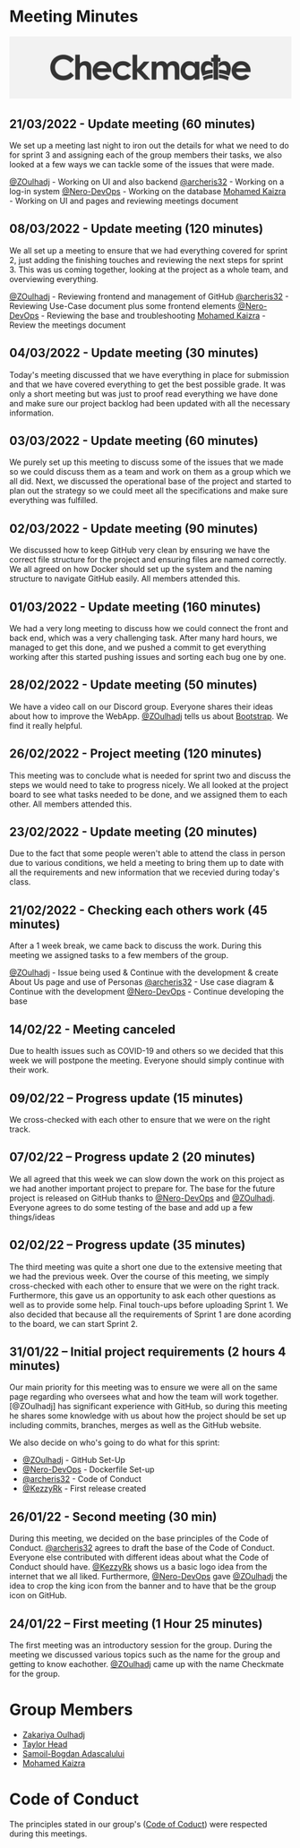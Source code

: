 # Meeting Minutes

![](/.git_assets/logo.png "Logo")

## 21/03/2022 - Update meeting (60 minutes)
We set up a meeting last night to iron out the details for what we need to do for sprint 3 and assigning each of the group members their tasks, we also looked at a few ways we can tackle some of the issues that were made.

[@ZOulhadj](https://github.com/ZOulhadj) - Working on UI and also backend
[@archeris32](https://github.com/archeris32) - Working on a log-in system
[@Nero-DevOps](https://github.com/Nero-DevOps) - Working on the database
[Mohamed Kaizra](https://github.com/KezzyRk) - Working on UI and pages and reviewing meetings document

## 08/03/2022 - Update meeting (120 minutes)
We all set up a meeting to ensure that we had everything covered for sprint 2, just adding the finishing touches and reviewing the next steps for sprint 3. This was us coming together, looking at the project as a whole team, and overviewing everything.

[@ZOulhadj](https://github.com/ZOulhadj) - Reviewing frontend and management of GitHub
[@archeris32](https://github.com/archeris32) - Reviewing Use-Case document plus some frontend elements 
[@Nero-DevOps](https://github.com/Nero-DevOps) - Reviewing the base and troubleshooting
[Mohamed Kaizra](https://github.com/KezzyRk) - Review the meetings document

## 04/03/2022 - Update meeting (30 minutes)
Today's meeting discussed that we have everything in place for submission and that we have covered everything to get the best possible grade. It was only a short meeting but was just to proof read everything we have done and make sure our project backlog had been updated with all the necessary information.


## 03/03/2022 - Update meeting (60 minutes)
We purely set up this meeting to discuss some of the issues that we made so we could discuss them as a team and work on them as a group which we all did. Next, we discussed the operational base of the project and started to plan out the strategy so we could meet all the specifications and make sure everything was fulfilled. 


## 02/03/2022 - Update meeting (90 minutes)
We discussed how to keep GitHub very clean by ensuring we have the correct file structure for the project and ensuring files are named correctly. We all agreed on how Docker should set up the system and the naming structure to navigate GitHub easily. All members attended this.

## 01/03/2022 - Update meeting (160 minutes)
We had a very long meeting to discuss how we could connect the front and back end, which was a very challenging task. After many hard hours, we managed to get this done, and we pushed a commit to get everything working after this started pushing issues and sorting each bug one by one.


## 28/02/2022 - Update meeting (50 minutes)
We have a video call on our Discord group. Everyone shares their ideas about how to improve the WebApp. 
[@ZOulhadj](https://github.com/ZOulhadj) tells us about [Bootstrap](https://getbootstrap.com/). We find it really helpful.


## 26/02/2022 - Project meeting (120 minutes)
This meeting was to conclude what is needed for sprint two and discuss the steps we would need to take to progress nicely. We all looked at the project board to see what tasks needed to be done, and we assigned them to each other. All members attended this.

## 23/02/2022 - Update meeting (20 minutes)
Due to the fact that some people weren't able to attend the class in person due to various conditions, we held a meeting to bring them up to date with all the requirements
and new information that we recevied during today's class.

## 21/02/2022 - Checking each others work (45 minutes)
After a 1 week break, we came back to discuss the work. During this meeting we assigned tasks to a few members of the group.

[@ZOulhadj](https://github.com/ZOulhadj) - Issue being used & Continue with the development & create About Us page and use of Personas
[@archeris32](https://github.com/archeris32) - Use case diagram & Continue with the development 
[@Nero-DevOps](https://github.com/Nero-DevOps) - Continue developing the base

## 14/02/22 - Meeting canceled
Due to health issues such as COVID-19 and others so we decided that this week we will postpone the meeting. Everyone should simply continue with their work.

## 09/02/22 – Progress update (15 minutes)
We cross-checked with each other to ensure that we were on the right track.

## 07/02/22 – Progress update 2 (20 minutes)
We all agreed that this week we can slow down the work on this project as we had another important project to prepare for.
The base for the future project is released on GitHub thanks to [@Nero-DevOps](https://github.com/Nero-DevOps) and [@ZOulhadj](https://github.com/ZOulhadj).
Everyone agrees to do some testing of the base and add up a few things/ideas

## 02/02/22 – Progress update (35 minutes)
The third meeting was quite a short one due to the extensive meeting that we had the previous week. Over the course of this meeting, we simply cross-checked 
with each other to ensure that we were on the right track. Furthermore, this gave us an opportunity to ask each other questions as well as to provide some help.
Final touch-ups before uploading Sprint 1.
We also decided that because all the requirements of Sprint 1 are done acording to the board, we can start Sprint 2.

## 31/01/22 – Initial project requirements (2 hours 4 minutes)
Our main priority for this meeting was to ensure we were all on the same page regarding who oversees what and how the team will work together. [@ZOulhadj] has 
significant experience with GitHub, so during this meeting he shares some knowledge with us about how the project should be set up including commits, branches,
merges as well as the GitHub website.

We also decide on who's going to do what for this sprint:
* [@ZOulhadj](https://github.com/ZOulhadj) - GitHub Set-Up
* [@Nero-DevOps](https://github.com/Nero-DevOps) - Dockerfile Set-up
* [@archeris32](https://github.com/archeris32) - Code of Conduct
* [@KezzyRk](https://github.com/KezzyRk) - First release created


## 26/01/22 - Second meeting (30 min)
During this meeting, we decided on the base principles of the Code of Conduct. [@archeris32](https://github.com/archeris32) agrees to draft the base of the 
Code of Conduct. Everyone else contributed with different ideas about what the Code of Conduct should have. [@KezzyRk](https://github.com/KezzyRk) shows us a 
basic logo idea from the internet that we all liked. Furthermore, [@Nero-DevOps](https://github.com/Nero-DevOps) gave [@ZOulhadj](https://github.com/ZOulhadj)
the idea to crop the king icon from the banner and to have that be the group icon on GitHub.


## 24/01/22 – First meeting (1 Hour 25 minutes)
The first meeting was an introductory session for the group. During the meeting we discussed various topics such as the name for the group and getting 
to know eachother. [@ZOulhadj](https://github.com/ZOulhadj) came up with the name Checkmate for the group. 


# Group Members
* [Zakariya Oulhadj](https://github.com/ZOulhadj)
* [Taylor Head](https://github.com/Nero-DevOps)
* [Samoil-Bogdan Adascalului](https://github.com/archeris32)
* [Mohamed Kaizra](https://github.com/KezzyRk)

# Code of Conduct
The principles stated in our group's ([Code of Coduct](coursework/CODE_OF_CONDUCT.md)) were respected during this meetings.
